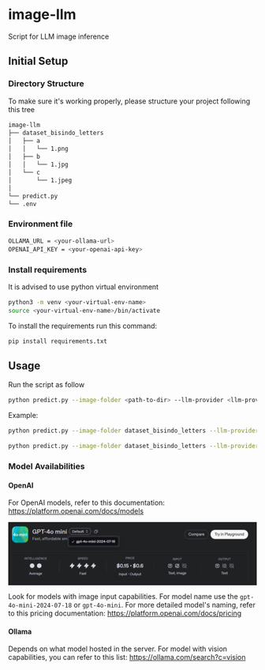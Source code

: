 # image-llm
Script for LLM image inference

## Initial Setup

### Directory Structure
To make sure it's working properly, please structure your project following this tree
```
image-llm
├── dataset_bisindo_letters
│   ├── a
│   │   └── 1.png
│   ├── b
│   │   └── 1.jpg
│   └── c
│       └── 1.jpeg
│
└── predict.py
└── .env
```

### Environment file
```bash
OLLAMA_URL = <your-ollama-url>
OPENAI_API_KEY = <your-openai-api-key>
```

### Install requirements
It is advised to use python virtual environment
```bash
python3 -m venv <your-virtual-env-name>
source <your-virtual-env-name>/bin/activate
```

To install the requirements run this command:

```bash
pip install requirements.txt
```


## Usage
Run the script as follow
```bash
python predict.py --image-folder <path-to-dir> --llm-provider <llm-provider> --model <model-name> --output-file <path-to-file> --save-interval <save-result-every-N-image-(optional)>
```

Example:

```bash
python predict.py --image-folder dataset_bisindo_letters --llm-provider ollama --model llama3.2-vision:11b-instruct-fp16 --output-file hasil.xlsx
```

```bash
python predict.py --image-folder dataset_bisindo_letters --llm-provider openai --model gpt-4.1-nano --output-file hasil.xlsx --save-interval 10
```

### Model Availabilities
#### OpenAI
For OpenAI models, refer to this documentation: https://platform.openai.com/docs/models

<p align="center">
    <img src="contents/image.png" style="vertical-align:middle">
</p>

Look for models with image input capabilities. For model name use the `gpt-4o-mini-2024-07-18` or `gpt-4o-mini`. For more detailed model's naming, refer to this pricing documentation: https://platform.openai.com/docs/pricing

#### Ollama
Depends on what model hosted in the server. For model with vision capabilities, you can refer to this list: https://ollama.com/search?c=vision